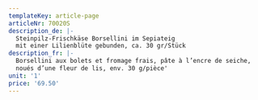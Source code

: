 ```yaml
---
templateKey: article-page
articleNr: 70020S
description_de: |-
  Steinpilz-Frischkäse Borsellini im Sepiateig
  mit einer Lilienblüte gebunden, ca. 30 gr/Stück
description_fr: |-
  Borsellini aux bolets et fromage frais, pâte à l’encre de seiche, 
  noués d’une fleur de lis, env. 30 g/pièce'
unit: '1'
price: '69.50'
---
```


